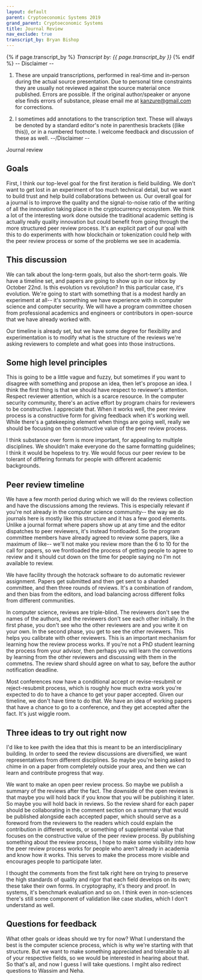 ```yaml
---
layout: default
parent: Cryptoeconomic Systems 2019
grand_parent: Cryptoeconomic Systems
title: Journal Review
nav_exclude: true
transcript_by: Bryan Bishop
---
```


{% if page.transcript_by %} <i>Transcript by:
{{ page.transcript_by }}</i> {% endif %} -- Disclaimer --

1.  These are unpaid transcriptions, performed in real-time and
    in-person during the actual source presentation. Due to personal
    time constraints they are usually not reviewed against the source
    material once published. Errors are possible. If the original
    author/speaker or anyone else finds errors of substance, please
    email me at kanzure@gmail.com for corrections.

2.  I sometimes add annotations to the transcription text. These will
    always be denoted by a standard editor's note in parenthesis
    brackets ((like this)), or in a numbered footnote. I welcome
    feedback and discussion of these as well. --/Disclaimer --

Journal review

## Goals

First, I think our top-level goal for the first iteration is field
building. We don't want to get lost in an experiment of too much
technical detail, but we want to build trust and help build
collaborations between us. Our overall goal for a journal is to improve
the quality and the signal-to-noise ratio of the writing of all the
innovation taking place in the cryptocurrency ecosystem. We think a lot
of the interesting work done outside the traditional academic setting is
actually really quality innovation but could benefit from going through
the more structured peer review process. It's an explicit part of our
goal with this to do experiments with how blockchain or tokenization
could help with the peer review process or some of the problems we see
in academia.

## This discussion

We can talk about the long-term goals, but also the short-term goals. We
have a timeline set, and papers are going to show up in our inbox by
October 22nd. Is this evolution vs revolution? In this particular case,
it's evolution. We're going to start with something that is a modest
hardly an experiment at all-- it's something we have experience with in
computer science and computer security. We will have a program committee
chosen from professional academics and engineers or contributors in
open-source that we have already worked with.

Our timeline is already set, but we have some degree for flexibility and
experimentation is to modify what is the structure of the reviews we're
asking reviewers to complete and what goes into those instructions.

## Some high level principles

This is going to be a little vague and fuzzy, but sometimes if you want
to disagree with something and propose an idea, then let's propose an
idea. I think the first thing is that we should have respect to
reviewer's attention. Respect reviewer attention, which is a scarce
resource. In the computer security community, there's an active effort
by program chairs for reviewers to be constructive. I appreciate that.
When it works well, the peer review process is a constructive form for
giving feedback when it's working well. While there's a gatekeeping
element when things are going well, really we should be focusing on the
constructive value of the peer review process.

I think substance over form is more important, for appealing to multiple
disciplines. We shouldn't make everyone do the same formatting
guidelines; I think it would be hopeless to try. We would focus our peer
review to be tolerant of differing formats for people with different
academic backgrounds.

## Peer review timeline

We have a few month period during which we will do the reviews
collection and have the discussions among the reviews. This is
especially relevant if you're not already in the computer science
community-- the way we do journals here is mostly like this structure
and it has a few good elements. Unlike a journal format where papers
show up at any time and the editor dispatches to peer reviewers, it's
instead frontloaded. So the program committee members have already
agreed to review some papers, like a maximum of like-- we'll not make
you review more than the 6 to 10 for the call for papers, so we
frontloaded the process of getting people to agree to review and it
should cut down on the time for people saying no I'm not available to
review.

We have facility through the hotcrack software to do automatic reviewer
assignment. Papers get submitted and then get sent to a sharded
committee, and then three rounds of reviews. It's a combination of
random, and then bias from the editors, and load balancing across
different folks from different communities.

In computer science, reviews are triple-blind. The reviewers don't see
the names of the authors, and the reviewers don't see each other
initially. In the first phase, you don't see who the other reviewers are
and you write it on your own. In the second phase, you get to see the
other reviewers. This helps you calibrate with other reviewers. This is
an important mechanism for learning how the review process works. If
you're not a PhD student learning the process from your advisor, then
perhaps you will learn the conventions by learning from the other
reviewers and discussing with them in the commetns. The review shard
should agree on what to say, before the author notification deadline.

Most conferences now have a conditional accept or revise-resubmit or
reject-resubmit process, which is roughly how much extra work you're
expected to do to have a chance to get your paper accepted. Given our
timeline, we don't have time to do that. We have an idea of working
papers that have a chance to go to a conference, and they get accepted
after the fact. It's just wiggle room.

## Three ideas to try out right now

I'd like to kee pwith the idea that this is meant to be an
interdisciplinary building. In order to seed the review discussions are
diversified, we want representatives from different disciplines. So
maybe you're being asked to chime in on a paper from completely outside
your area, and then we can learn and contribute progress that way.

We want to make an open peer review process. So maybe we publish a
summary of the reviews after the fact. The downside of the open reviews
is that maybe you will hold back if you know that you will be publishing
it later. So maybe you will hold back in reviews. So the review shard
for each paper should be collaborating in the comment section on a
summary that would be published alongside each accepted paper, which
should serve as a foreword from the reviewers to the readers which could
explain the contribution in different words, or something of
supplemental value that focuses on the constructive value of the peer
review process. By publishing something about the review process, I hope
to make some visibility into how the peer review process works for
people who aren't already in academia and know how it works. This serves
to make the process more visible and encourages people to participate
later.

I thought the comments from the first talk right here on trying to
preserve the high standards of quality and rigor that each field
develops on its own; these take their own forms. In cryptography, it's
theory and proof. In systems, it's benchmark evaluation and so on. I
think even in non-sciences there's still some component of validation
like case studies, which I don't understand as well.

## Questions for feedback

What other goals or ideas should we try for now? What I understand the
best is the computer science process, which is why we're starting with
that structure. But we want to make something appreciated and tolerable
to all of your respective fields, so we would be interested in hearing
about that. So that's all, and now I guess I will take questions. I
mgiht also redirect questions to Wassim and Neha.
